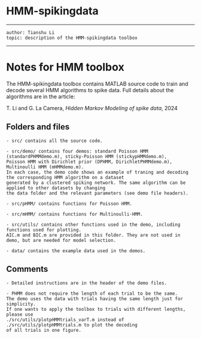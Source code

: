 # HMM-spikingdata
---
    author: Tianshu Li
    topic: description of the HMM-spikingdata toolbox
---

# Notes for HMM toolbox

The HMM-spikingdata toolbox contains MATLAB source code to train and decode several HMM algorithms to spike data. 
Full details about the algorithms are in the article:

T. Li and G. La Camera, *Hidden Markov Modeling of spike data*, 2024


## Folders and files

    - src/ contains all the source code.

    - src/demo/ contains four demos: standard Poisson HMM (standardPHMMdemo.m), sticky-Poisson HMM (stickypHMMdemo.m), 
    Poisson HMM with Dirichlet prior (DPHMM, DirichletPHMMdemo.m), Multinoulli HMM (mHMMdemo.m). 
    In each case, the demo code shows an example of traning and decoding the corresponding HMM algorithm on a dataset 
    generated by a clustered spiking network. The same algorithm can be applied to other datasets by changing 
    the data folder and the relevant parameters (see demo file headers).
    
    - src/pHMM/ contains functions for Poisson HMM.
    
    - src/mHMM/ contains functions for Multinoulli-HMM.
    
    - src/utils/ contains other functions used in the demo, including functions used for plotting. 
    AIC.m and BIC.m are provided in this folder. They are not used in demo, but are needed for model selection.

    - data/ contains the example data used in the demos.
    

## Comments
    
    - Detailed instructions are in the header of the demo files.
    
    - PHMM does not require the length of each trial to be the same. 
    The demo uses the data with trials having the same length just for simplicity. 
    If one wants to apply the toolbox to trials with different lengths, please use 
    ./src/utils/plotpHMMtrials_varT.m instead of ./src/utils/plotpHMMtrials.m to plot the decoding 
    of all trials in one figure.
